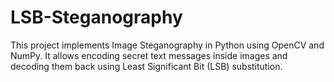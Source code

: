 # LSB-Steganography
This project implements Image Steganography in Python using OpenCV and NumPy. It allows encoding secret text messages inside images and decoding them back using Least Significant Bit (LSB) substitution.
